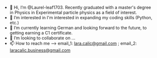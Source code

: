 - 👋 Hi, I’m @Laurel-leaf1703. Recently graduated with a master's degree in Physics in Experimental particle physics as a field of interest.
- 👀 I’m interested in I'm interested in expanding my coding skills (Python, etc.)
- 🌱 I’m currently learning German and looking forward to the future, to getting earning a C1 certificate. 
- 💞️ I’m looking to collaborate on ...
- 📫 How to reach me --> email_1: lara.calic@gmail.com ; email_2: laracalic.business@gmail.com

<!---
Laurel-leaf1703/Laurel-leaf1703 is a ✨ special ✨ repository because its `README.md` (this file) appears on your GitHub profile.
You can click the Preview link to take a look at your changes.
--->
